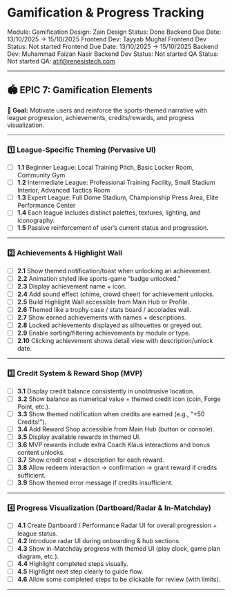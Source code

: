 # Gamification & Progress Tracking

Module: Gamification
Design: Zain
Design Status: Done
Backend Due Date: 13/10/2025 → 15/10/2025
Frontend Dev: Tayyab Mughal
Frontend Dev Status: Not started
Frontend Due Date: 13/10/2025 → 15/10/2025
Backend Dev: Muhammad Faizan Nasir
Backend Dev Status: Not started
QA Status: Not started
QA: atif@renesistech.com

---

## 🏟️ EPIC 7: **Gamification Elements**

**🎯 Goal:** Motivate users and reinforce the sports-themed narrative with league progression, achievements, credits/rewards, and progress visualization.

---

### 1️⃣ **League-Specific Theming (Pervasive UI)**

- [ ]  **1.1** Beginner League: Local Training Pitch, Basic Locker Room, Community Gym
- [ ]  **1.2** Intermediate League: Professional Training Facility, Small Stadium Interior, Advanced Tactics Room
- [ ]  **1.3** Expert League: Full Dome Stadium, Championship Press Area, Elite Performance Center
- [ ]  **1.4** Each league includes distinct palettes, textures, lighting, and iconography.
- [ ]  **1.5** Passive reinforcement of user’s current status and progression.

---

### 2️⃣ **Achievements & Highlight Wall**

- [ ]  **2.1** Show themed notification/toast when unlocking an achievement.
- [ ]  **2.2** Animation styled like sports-game “badge unlocked.”
- [ ]  **2.3** Display achievement name + icon.
- [ ]  **2.4** Add sound effect (chime, crowd cheer) for achievement unlocks.
- [ ]  **2.5** Build Highlight Wall accessible from Main Hub or Profile.
- [ ]  **2.6** Themed like a trophy case / stats board / accolades wall.
- [ ]  **2.7** Show earned achievements with names + descriptions.
- [ ]  **2.8** Locked achievements displayed as silhouettes or greyed out.
- [ ]  **2.9** Enable sorting/filtering achievements by module or type.
- [ ]  **2.10** Clicking achievement shows detail view with description/unlock date.

---

### 3️⃣ **Credit System & Reward Shop (MVP)**

- [ ]  **3.1** Display credit balance consistently in unobtrusive location.
- [ ]  **3.2** Show balance as numerical value + themed credit icon (coin, Forge Point, etc.).
- [ ]  **3.3** Show themed notification when credits are earned (e.g., “+50 Credits!”).
- [ ]  **3.4** Add Reward Shop accessible from Main Hub (button or console).
- [ ]  **3.5** Display available rewards in themed UI.
- [ ]  **3.6** MVP rewards include extra Coach Klaus interactions and bonus content unlocks.
- [ ]  **3.7** Show credit cost + description for each reward.
- [ ]  **3.8** Allow redeem interaction → confirmation → grant reward if credits sufficient.
- [ ]  **3.9** Show themed error message if credits insufficient.

---

### 4️⃣ **Progress Visualization (Dartboard/Radar & In-Matchday)**

- [ ]  **4.1** Create Dartboard / Performance Radar UI for overall progression + league status.
- [ ]  **4.2** Introduce radar UI during onboarding & hub sections.
- [ ]  **4.3** Show in-Matchday progress with themed UI (play clock, game plan diagram, etc.).
- [ ]  **4.4** Highlight completed steps visually.
- [ ]  **4.5** Highlight next step clearly to guide flow.
- [ ]  **4.6** Allow some completed steps to be clickable for review (with limits).

---